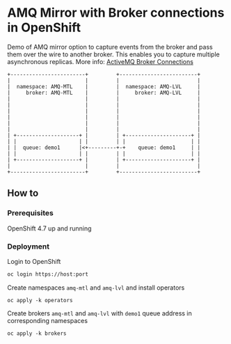 # AMQ Mirror with Broker connections in OpenShift

Demo of AMQ mirror option to capture events from the broker and pass them over the wire to another broker. This enables you to capture multiple asynchronous replicas. More info: [ActiveMQ Broker Connections](https://activemq.apache.org/components/artemis/documentation/latest/amqp-broker-connections.html#mirror)

```
+------------------------+         +-------------------------+
|                        |         |                         |
|  namespace: AMQ-MTL    |         |  namespace: AMQ-LVL     |
|     broker: AMQ-MTL    |         |     broker: AMQ-LVL     |
|                        |         |                         |
|                        |         |                         |
|                        |         |                         |
|                        |         |                         |
|                        |         |                         |
|                        |         |                         |
| +--------------------+ |         | +---------------------+ |
| |                    | |         | |                     | |
| |  queue: demo1      |<+---------+-+    queue: demo1     | |
| |                    | |         | |                     | |
| +--------------------+ |         | +---------------------+ |
|                        |         |                         |
+------------------------+         +-------------------------+
```

## How to
### Prerequisites
OpenShift 4.7 up and running

### Deployment
Login to OpenShift
```bash
oc login https://host:port
```

Create namespaces `amq-mtl` and `amq-lvl` and install operators
```
oc apply -k operators
```
Create brokers `amq-mtl` and `amq-lvl` with `demo1` queue address in corresponding namespaces 
```
oc apply -k brokers
```